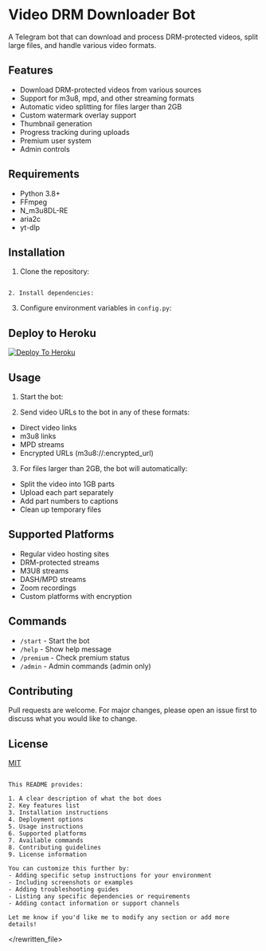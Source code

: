 # Video DRM Downloader Bot

A Telegram bot that can download and process DRM-protected videos, split large files, and handle various video formats.

## Features

- Download DRM-protected videos from various sources
- Support for m3u8, mpd, and other streaming formats
- Automatic video splitting for files larger than 2GB
- Custom watermark overlay support
- Thumbnail generation
- Progress tracking during uploads
- Premium user system
- Admin controls

## Requirements

- Python 3.8+
- FFmpeg
- N_m3u8DL-RE
- aria2c
- yt-dlp

## Installation

1. Clone the repository:

```

2. Install dependencies:

```

3. Configure environment variables in `config.py`:


## Deploy to Heroku

[![Deploy To Heroku](https://www.herokucdn.com/deploy/button.svg)](https://dashboard.heroku.com/new?button-url=https://github.com/&template=https://github.com/navedmohammad/New-DRM-Dl)

## Usage

1. Start the bot:

2. Send video URLs to the bot in any of these formats:
- Direct video links
- m3u8 links
- MPD streams
- Encrypted URLs (m3u8://:encrypted_url)

3. For files larger than 2GB, the bot will automatically:
- Split the video into 1GB parts
- Upload each part separately
- Add part numbers to captions
- Clean up temporary files

## Supported Platforms

- Regular video hosting sites
- DRM-protected streams
- M3U8 streams
- DASH/MPD streams
- Zoom recordings
- Custom platforms with encryption

## Commands

- `/start` - Start the bot
- `/help` - Show help message
- `/premium` - Check premium status
- `/admin` - Admin commands (admin only)

## Contributing

Pull requests are welcome. For major changes, please open an issue first to discuss what you would like to change.

## License

[MIT](https://choosealicense.com/licenses/mit/)
```

This README provides:

1. A clear description of what the bot does
2. Key features list
3. Installation instructions
4. Deployment options
5. Usage instructions
6. Supported platforms
7. Available commands
8. Contributing guidelines
9. License information

You can customize this further by:
- Adding specific setup instructions for your environment
- Including screenshots or examples
- Adding troubleshooting guides
- Listing any specific dependencies or requirements
- Adding contact information or support channels

Let me know if you'd like me to modify any section or add more details!
```

</rewritten_file>
```

